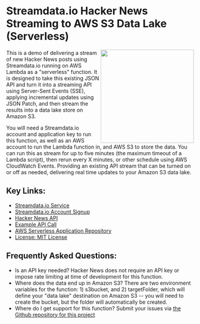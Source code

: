 # Streamdata.io Hacker News Streaming to AWS S3 Data Lake (Serverless)
<img src="https://s3.amazonaws.com/kinlane-productions/streamdata/streamdata-logo-vertical-2.png" align="right" width="250" />This is a demo of delivering a stream of new Hacker News posts using Streamdata.io running on AWS Lambda as a "serverless" function. It is designed to take this existing JSON API and turn it into a streaming API using Server-Sent Events (SSE), applying incremental updates using JSON Patch, and then stream the results into a data lake store on Amazon S3.

You will need a Streamdata.io account and application key to run this function, as well as an AWS account to run the Lambda function in, and AWS S3 to store the data. You can run this as stream for up to five minutes (the maximum timeout of a Lambda script), then rerun every X minutes, or other schedule using AWS CloudWatch Events. Providing an existing API stream that can be turned on or off as needed, delivering real time updates to your Amazon S3 data lake.

## Key Links:
- [Streamdata.io Service](http://streamdata.io)
- [Streamdata.io Account Signup](https://portal.streamdata.io/)
- [Hacker News API](https://github.com/HackerNews/API)
- [Example API Call](https://hacker-news.firebaseio.com/v0/newstories.json?print=pretty)
- [AWS Serverless Application Repository](https://serverlessrepo.aws.amazon.com/#/applications/arn:aws:serverlessrepo:us-east-1:879370021840:applications~StreamData-IO-Hacker-News-New)
- [License: MIT License](https://github.com/streamdata-serverless/streamdata-io-hacker-news-new/blob/master/LICENSE)

## Frequently Asked Questions:

- Is an API key needed? Hacker News does not require an API key or impose rate limiting at time of development for this function.
- Where does the data end up in Amazon S3? There are two environment variables for the function: 1) s3bucket, and 2) targetFolder, which will define your "data lake" destination on Amazon S3 -- you will need to create the bucket, but the folder will automatically be created.
- Where do I get support for this function? Submit your issues via [the Github repository for this project](https://github.com/streamdata-serverless/streamdata-io-hacker-news-new/issues)
